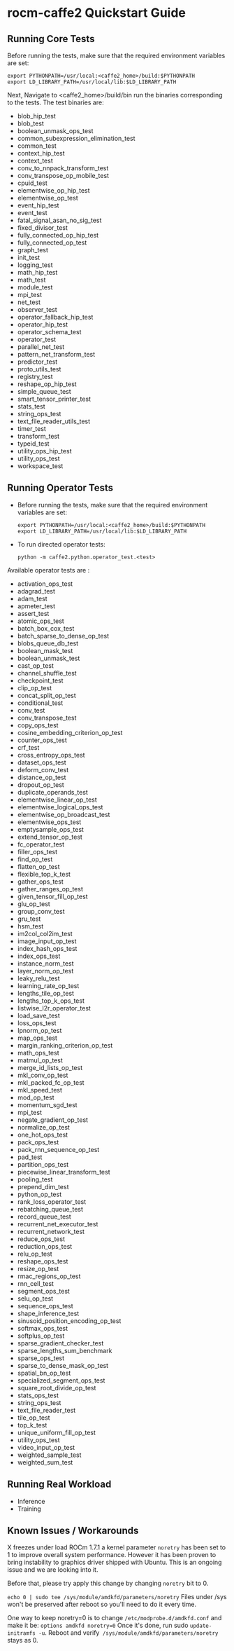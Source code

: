 # rocm-caffe2 Quickstart Guide


## Running Core Tests
Before running the tests, make sure that the required environment variables are set:

```
export PYTHONPATH=/usr/local:<caffe2_home>/build:$PYTHONPATH 
export LD_LIBRARY_PATH=/usr/local/lib:$LD_LIBRARY_PATH

```

Next, Navigate to <caffe2_home>/build/bin run the binaries corresponding to the tests. The test binaries are:

* blob_hip_test
* blob_test
* boolean_unmask_ops_test
* common_subexpression_elimination_test
* common_test
* context_hip_test
* context_test
* conv_to_nnpack_transform_test
* conv_transpose_op_mobile_test
* cpuid_test
* elementwise_op_hip_test
* elementwise_op_test
* event_hip_test
* event_test
* fatal_signal_asan_no_sig_test
* fixed_divisor_test
* fully_connected_op_hip_test
* fully_connected_op_test
* graph_test
* init_test
* logging_test
* math_hip_test
* math_test
* module_test
* mpi_test
* net_test
* observer_test
* operator_fallback_hip_test
* operator_hip_test
* operator_schema_test
* operator_test
* parallel_net_test
* pattern_net_transform_test
* predictor_test
* proto_utils_test
* registry_test
* reshape_op_hip_test
* simple_queue_test
* smart_tensor_printer_test
* stats_test
* string_ops_test
* text_file_reader_utils_test
* timer_test
* transform_test
* typeid_test
* utility_ops_hip_test
* utility_ops_test
* workspace_test

## Running Operator Tests
* Before running the tests, make sure that the required environment variables are set:

	```
	export PYTHONPATH=/usr/local:<caffe2_home>/build:$PYTHONPATH 
	export LD_LIBRARY_PATH=/usr/local/lib:$LD_LIBRARY_PATH
	```

* To run directed operator tests: 

	`python -m caffe2.python.operator_test.<test>`
	
Available operator tests are :

* activation_ops_test
* adagrad_test
* adam_test
* apmeter_test
* assert_test
* atomic_ops_test
* batch_box_cox_test
* batch_sparse_to_dense_op_test
* blobs_queue_db_test
* boolean_mask_test
* boolean_unmask_test
* cast_op_test
* channel_shuffle_test
* checkpoint_test
* clip_op_test
* concat_split_op_test
* conditional_test
* conv_test
* conv_transpose_test
* copy_ops_test
* cosine_embedding_criterion_op_test
* counter_ops_test
* crf_test
* cross_entropy_ops_test
* dataset_ops_test
* deform_conv_test
* distance_op_test
* dropout_op_test
* duplicate_operands_test
* elementwise_linear_op_test
* elementwise_logical_ops_test
* elementwise_op_broadcast_test
* elementwise_ops_test
* emptysample_ops_test
* extend_tensor_op_test
* fc_operator_test
* filler_ops_test
* find_op_test
* flatten_op_test
* flexible_top_k_test
* gather_ops_test
* gather_ranges_op_test
* given_tensor_fill_op_test
* glu_op_test
* group_conv_test
* gru_test
* hsm_test
* im2col_col2im_test
* image_input_op_test
* index_hash_ops_test
* index_ops_test
* instance_norm_test
* layer_norm_op_test
* leaky_relu_test
* learning_rate_op_test
* lengths_tile_op_test
* lengths_top_k_ops_test
* listwise_l2r_operator_test
* load_save_test
* loss_ops_test
* lpnorm_op_test
* map_ops_test
* margin_ranking_criterion_op_test
* math_ops_test
* matmul_op_test
* merge_id_lists_op_test
* mkl_conv_op_test
* mkl_packed_fc_op_test
* mkl_speed_test
* mod_op_test
* momentum_sgd_test
* mpi_test
* negate_gradient_op_test
* normalize_op_test
* one_hot_ops_test
* pack_ops_test
* pack_rnn_sequence_op_test
* pad_test
* partition_ops_test
* piecewise_linear_transform_test
* pooling_test
* prepend_dim_test
* python_op_test
* rank_loss_operator_test
* rebatching_queue_test
* record_queue_test
* recurrent_net_executor_test
* recurrent_network_test
* reduce_ops_test
* reduction_ops_test
* relu_op_test
* reshape_ops_test
* resize_op_test
* rmac_regions_op_test
* rnn_cell_test
* segment_ops_test
* selu_op_test
* sequence_ops_test
* shape_inference_test
* sinusoid_position_encoding_op_test
* softmax_ops_test
* softplus_op_test
* sparse_gradient_checker_test
* sparse_lengths_sum_benchmark
* sparse_ops_test
* sparse_to_dense_mask_op_test
* spatial_bn_op_test
* specialized_segment_ops_test
* square_root_divide_op_test
* stats_ops_test
* string_ops_test
* text_file_reader_test
* tile_op_test
* top_k_test
* unique_uniform_fill_op_test
* utility_ops_test
* video_input_op_test
* weighted_sample_test
* weighted_sum_test

## Running Real Workload
* Inference
* Training


## Known Issues / Workarounds
X freezes under load
ROCm 1.7.1 a kernel parameter `noretry` has been set to 1 to improve overall system performance. However it has been proven to bring instability to graphics driver shipped with Ubuntu. This is an ongoing issue and we are looking into it.

Before that, please try apply this change by changing `noretry` bit to 0.

`echo 0 | sudo tee /sys/module/amdkfd/parameters/noretry` 
Files under /sys won't be preserved after reboot so you'll need to do it every time.

One way to keep noretry=0 is to change `/etc/modprobe.d/amdkfd.conf` and make it be:
`options amdkfd noretry=0`
Once it's done, run sudo `update-initramfs -u`. Reboot and verify` /sys/module/amdkfd/parameters/noretry` stays as 0.

